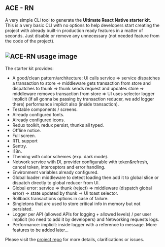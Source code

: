 ## ACE - RN
A very simple CLI tool to generate the **Ultimate React Native starter kit**.
This is a very basic CLI with no options to help developers start creating the project with already built-in production ready features in a matter of seconds. Just disable or remove any unnecessary (not needed feature from the code of the project).

![ACE-RN usage image](https://i.postimg.cc/d3ByBs1R/ffff.png)
---
The starter kit provides:

 - A good/clean pattern/architecture:  UI calls service => service dispatches a transaction to store =>
   middleware gets transaction from store and dispatches to thunk => thunk sends request
   and updates store => middleware removes transaction from store => UI uses selector
   logger implicit (if all gonna be passing by transaction reducer, we add logger there)
   performance implicit also (inside transaction).
 - Testable components / screens.
 - Already configured fonts.
 - Already configured icons.
 - Redux toolkit, redux persist, thunks all typed.
 - Offline notice.
 - Full screen.
 - RTL support
 - Sentry.
 - I18n.
 - Theming with color schemes (exp. dark mode).
 - Network service with DI, provider configurable with token&refresh, cancel token, interceptors and error handling.
 - Environment variables already configured.
 - Global loader: middleware to detect loading then add it to global slice or dispatch directly to global reducer from UI.
 - Global error: service => thunk (reject) => middleware (dispatch global error) => state updated by thunk => UI toast selector.
 - Rollback transactions options in case of failure.
 - Singletons that are used to store critical info in memory but not persisted.
 - Logger per API (allowed APIs for logging + allowed levels) / per user implicit (no need to add it by developers) and Networking requests logs.
 - Performance: implicit: inside logger with a reference to message.
More features to be added later...

 




Please visit the [project repo](https://github.com/AceBlazer/react-native-ultimate-starter) for more details, clarifications or issues.  
